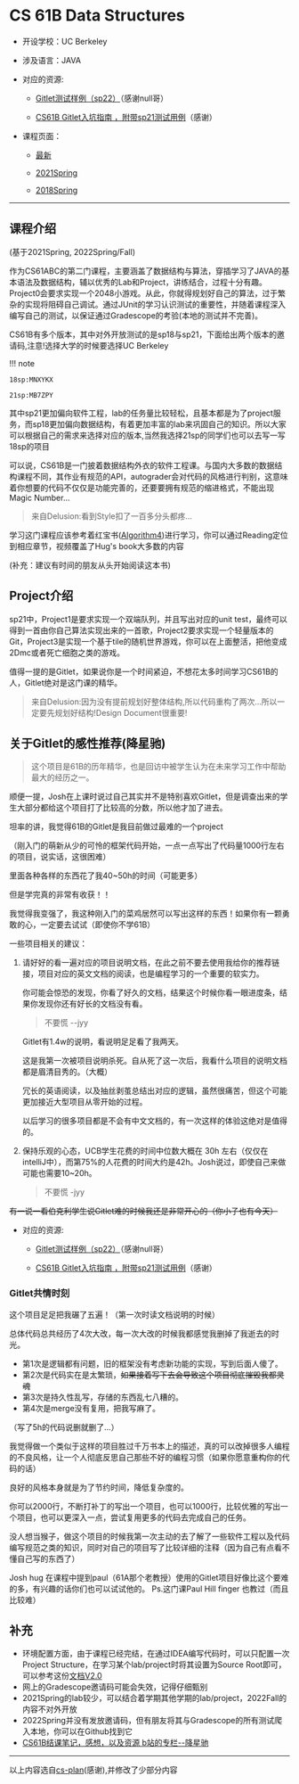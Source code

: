 # CS 61B Data Structures

- 开设学校：UC Berkeley

- 涉及语言：JAVA

- 对应的资源:
    - [Gitlet测试样例（sp22）](https://zhuanlan.zhihu.com/p/503858776)（感谢null哥）

    - [CS61B Gitlet入坑指南 ，附带sp21测试用例](https://zhuanlan.zhihu.com/p/533852291)（感谢）

- 课程页面：
    - [最新](https://datastructur.es)

    - [2021Spring](https://sp21.datastructur.es/index.html)

    - [2018Spring](https://sp18.datastructur.es)


---

## 课程介绍
(基于2021Spring, 2022Spring/Fall)

作为CS61ABC的第二门课程，主要涵盖了数据结构与算法，穿插学习了JAVA的基本语法及数据结构，辅以优秀的Lab和Project，讲练结合，过程十分有趣。Project0会要求实现一个2048小游戏。从此，你就得规划好自己的算法，过于繁杂的实现将阻碍自己调试。通过JUnit的学习认识测试的重要性，并随着课程深入编写自己的测试，以保证通过Gradescope的考验(本地的测试并不完善)。

CS61B有多个版本，其中对外开放测试的是sp18与sp21，下面给出两个版本的邀请码,注意!选择大学的时候要选择UC Berkeley

!!! note

    18sp:MNXYKX
    
    21sp:MB7ZPY

其中sp21更加偏向软件工程，lab的任务量比较轻松，且基本都是为了project服务，而sp18更加偏向数据结构，有着更加丰富的lab来巩固自己的知识。所以大家可以根据自己的需求来选择对应的版本,当然我选择21sp的同学们也可以去写一写18sp的项目

可以说，CS61B是一门披着数据结构外衣的软件工程课。与国内大多数的数据结构课程不同，其作业有规范的API，autograder会对代码的风格进行判别，这意味着你想要的代码不仅仅是功能完善的，还要要拥有规范的缩进格式，不能出现Magic Number...

> 来自Delusion:看到Style扣了一百多分头都疼...

学习这门课程应该参考着红宝书([Algorithm4](https://algs4.cs.princeton.edu/home/))进行学习，你可以通过Reading定位到相应章节，视频覆盖了Hug's book大多数的内容

(补充：建议有时间的朋友从头开始阅读这本书)

## Project介绍
sp21中，Project1是要求实现一个双端队列，并且写出对应的unit test，最终可以得到一首由你自己算法实现出来的一首歌，Project2要求实现一个轻量版本的Git，Project3是实现一个基于tile的随机世界游戏，你可以在上面整活，把他变成2Dmc或者死亡细胞之类的游戏。

值得一提的是Gitlet，如果说你是一个时间紧迫，不想花太多时间学习CS61B的人，Gitlet绝对是这门课的精华。

> 来自Delusion:因为没有提前规划好整体结构,所以代码重构了两次...所以一定要先规划好结构!Design Document很重要!

## 关于Gitlet的感性推荐(降星驰)

> 这个项目是61B的历年精华，也是回访中被学生认为在未来学习工作中帮助最大的经历之一。

顺便一提，Josh在上课时说过自己其实并不是特别喜欢Gitlet，但是调查出来的学生大部分都给这个项目打了比较高的分数，所以他才加了进去。

坦率的讲，我觉得61B的Gitlet是我目前做过最难的一个project

（刚入门的萌新从少的可怜的框架代码开始，一点一点写出了代码量1000行左右的项目，说实话，这很困难）

里面各种各样的东西花了我40~50h的时间（可能更多）

但是学完真的非常有收获！！

我觉得我变强了，我这种刚入门的菜鸡居然可以写出这样的东西！如果你有一颗勇敢的心，一定要去试试（即使你不学61B）

一些项目相关的建议：

1. 请好好的看一遍对应的项目说明文档，在此之前不要去使用我给你的推荐链接，项目对应的英文文档的阅读，也是编程学习的一个重要的软实力。

    你可能会惊恐的发现，你看了好久的文档，结果这个时候你看一眼进度条，结果你发现你还有好长的文档没有看。

    > 不要慌 --jyy

    Gitlet有1.4w的说明，看说明足足看了我两天。

    这是我第一次被项目说明杀死。自从死了这一次后，我看什么项目的说明文档都是眉清目秀的。（大概）

    冗长的英语阅读，以及抽丝剥茧总结出对应的逻辑，虽然很痛苦，但这个可能更加接近大型项目从零开始的过程。

    以后学习的很多项目都是不会有中文文档的，有一次这样的体验这绝对是值得的。

2. 保持乐观的心态，UCB学生花费的时间中位数大概在 30h 左右（仅仅在intelliJ中），而第75%的人花费的时间大约是42h。Josh说过，即使自己来做可能也需要10~20h。

    > 不要慌 -jyy


~~有一说一看伯克利学生说Gitlet难的时候我还是非常开心的（你小子也有今天）~~

- 对应的资源:
    - [Gitlet测试样例（sp22）](https://zhuanlan.zhihu.com/p/503858776)（感谢null哥）

    - [CS61B Gitlet入坑指南 ，附带sp21测试用例](https://zhuanlan.zhihu.com/p/533852291)（感谢）

### Gitlet共情时刻

这个项目足足把我碾了五遍！（第一次时读文档说明的时候）

总体代码总共经历了4次大改，每一次大改的时候我都感觉我删掉了我逝去的时光。

- 第1次是逻辑都有问题，旧的框架没有考虑新功能的实现，写到后面人傻了。
- 第2次是代码实在是太繁琐，~~如果接着写下去会导致这个项目彻底摧毁我都灵魂~~
- 第3次是持久性乱写，存储的东西乱七八糟的。
- 第4次是merge没有复用，把我写麻了。

（写了5h的代码说删就删了…）

我觉得做一个类似于这样的项目胜过千万书本上的描述，真的可以改掉很多人编程的不良风格，让一个人彻底反思自己那些不好的编程习惯（如果你愿意重构你的代码的话）

良好的风格本身就是为了节约时间，降低复杂度的。

你可以2000行，不断打补丁的写出一个项目，也可以1000行，比较优雅的写出一个项目，也可以更深入一点，尝试复用更多的代码去完成自己的任务。

没人想当猴子，做这个项目的时候我第一次主动的去了解了一些软件工程以及代码编写规范之类的知识，同时对自己的项目写了比较详细的注释（因为自己有点看不懂自己写的东西了）

Josh hug 在课程中提到paul（61A那个老教授）使用的Gitlet项目好像比这个要难的多，有兴趣的话你们也可以试试他的。
Ps.这门课Paul Hill finger 也教过（而且比较难） 

## 补充

-  环境配置方面，由于课程已经完结，在通过IDEA编写代码时，可以只配置一次Project Structure，在学习某个lab/project时将其设置为Source Root即可，可以参考这份[文档V2.0](https://docs.qq.com/pdf/DWUlIZGpGaHJoYnJU)
-  网上的Gradescope邀请码可能会失效，记得仔细甄别
-  2021Spring的lab较少，可以结合着学期其他学期的lab/project，2022Fall的内容不对外开放
-  2022Spring并没有发放邀请码，但有朋友将其与Gradescope的所有测试爬入本地，你可以在Github找到它
- [CS61B结课笔记，感想，以及资源 b站的专栏--降星驰 ](https://www.bilibili.com/read/cv18985812)

---

以上内容选自[cs-plan](https://cs-plan.com)(感谢),并修改了少部分内容